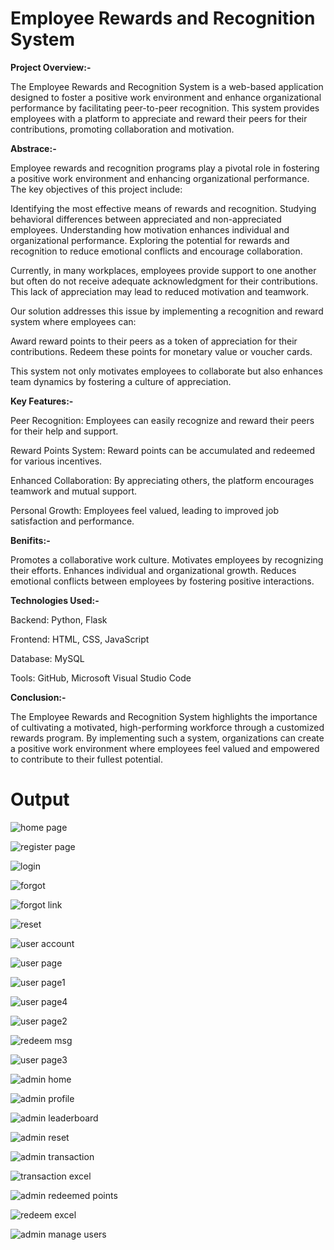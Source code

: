 # Employee Rewards and Recognition System

**Project Overview:-**

The Employee Rewards and Recognition System is a web-based application designed to foster a positive work environment and enhance organizational performance by facilitating peer-to-peer recognition. This system provides employees with a platform to appreciate and reward their peers for their contributions, promoting collaboration and motivation.

**Abstrace:-**

Employee rewards and recognition programs play a pivotal role in fostering a positive work environment and enhancing organizational performance. The key objectives of this project include:

Identifying the most effective means of rewards and recognition.
Studying behavioral differences between appreciated and non-appreciated employees.
Understanding how motivation enhances individual and organizational performance.
Exploring the potential for rewards and recognition to reduce emotional conflicts and encourage collaboration.

Currently, in many workplaces, employees provide support to one another but often do not receive adequate acknowledgment for their contributions. This lack of appreciation may lead to reduced motivation and teamwork.

Our solution addresses this issue by implementing a recognition and reward system where employees can:

Award reward points to their peers as a token of appreciation for their contributions.
Redeem these points for monetary value or voucher cards.

This system not only motivates employees to collaborate but also enhances team dynamics by fostering a culture of appreciation.

**Key Features:-**

Peer Recognition: Employees can easily recognize and reward their peers for their help and support.

Reward Points System: Reward points can be accumulated and redeemed for various incentives.

Enhanced Collaboration: By appreciating others, the platform encourages teamwork and mutual support.

Personal Growth: Employees feel valued, leading to improved job satisfaction and performance.

**Benifits:-**

Promotes a collaborative work culture.
Motivates employees by recognizing their efforts.
Enhances individual and organizational growth.
Reduces emotional conflicts between employees by fostering positive interactions.

**Technologies Used:-**

Backend: Python, Flask

Frontend: HTML, CSS, JavaScript

Database: MySQL

Tools: GitHub, Microsoft Visual Studio Code

**Conclusion:-**

The Employee Rewards and Recognition System highlights the importance of cultivating a motivated, high-performing workforce through a customized rewards program. By implementing such a system, organizations can create a positive work environment where employees feel valued and empowered to contribute to their fullest potential.

# Output

![home page](https://github.com/user-attachments/assets/2cf14d81-72cd-426e-aebb-e8e44741dab7)

![register page](https://github.com/user-attachments/assets/4fcf6492-2042-41d1-ab29-0a7d5388b3b6)

![login](https://github.com/user-attachments/assets/13504da5-9398-4c89-b933-5c7a18d8da5d)

![forgot](https://github.com/user-attachments/assets/1b4d1e94-ef0f-470d-9c9a-de1cb264340a)

![forgot link](https://github.com/user-attachments/assets/0f7af39c-eaab-449f-a951-8ef08fd6ae73)

![reset](https://github.com/user-attachments/assets/021ebf22-22f3-4329-9202-5635d8020e2d)

![user account](https://github.com/user-attachments/assets/41160eb4-b0c7-4577-bfd5-039f1733f013)

![user page](https://github.com/user-attachments/assets/799f2a19-615f-4c2d-a162-06644cd0a16d)

![user page1](https://github.com/user-attachments/assets/28f866d8-676a-4b21-9f5c-3dee7b05d775)

![user page4](https://github.com/user-attachments/assets/6d67b748-8879-4734-a67f-073cea63f378)

![user page2](https://github.com/user-attachments/assets/266c2dc6-094b-4254-a912-6b128f7a05fc)

![redeem msg](https://github.com/user-attachments/assets/d5fb63c2-32a7-44fe-a2ff-ccc08cdb1a9b)

![user page3](https://github.com/user-attachments/assets/330c0193-f88d-4364-beae-312bc90372b8)

![admin home](https://github.com/user-attachments/assets/09de3e2c-f9a5-4709-a0bd-9fdd346ef090)

![admin profile](https://github.com/user-attachments/assets/5f02af54-d880-4dde-8c91-c33a50781543)

![admin leaderboard](https://github.com/user-attachments/assets/cdf69f71-6845-4df2-a57e-669b307e3ff9)

![admin reset](https://github.com/user-attachments/assets/28adb22a-63f8-4ee4-8371-ee31a183003d)

![admin transaction](https://github.com/user-attachments/assets/29f5d9cf-20b1-4d3e-9807-84d93c2a19d5)

![transaction excel](https://github.com/user-attachments/assets/a3e6c26c-440e-4c7f-8f21-26bb26c15d4b)

![admin redeemed points](https://github.com/user-attachments/assets/de4c1106-fb31-4775-a483-935b22314800)

![redeem excel](https://github.com/user-attachments/assets/b9f6f916-8677-4e83-a8a4-de30a441c8fc)

![admin manage users](https://github.com/user-attachments/assets/792cd207-ece3-429a-871d-ac9b161cf841)




